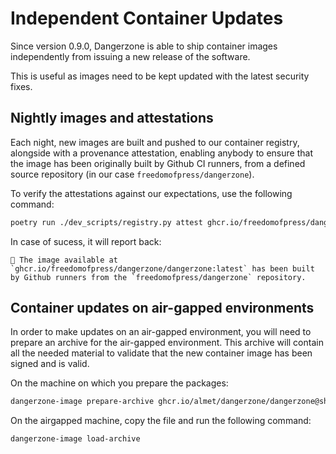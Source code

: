 # Independent Container Updates

Since version 0.9.0, Dangerzone is able to ship container images independently
from issuing a new release of the software.

This is useful as images need to be kept updated with the latest security fixes.

## Nightly images and attestations

Each night, new images are built and pushed to our container registry, alongside
with a provenance attestation, enabling anybody to ensure that the image has
been originally built by Github CI runners, from a defined source repository (in our case `freedomofpress/dangerzone`).

To verify the attestations against our expectations, use the following command:
```bash
poetry run ./dev_scripts/registry.py attest ghcr.io/freedomofpress/dangerzone/dangerzone:latest --repo freedomofpress/dangerzone
```

In case of sucess, it will report back:

```
🎉 The image available at `ghcr.io/freedomofpress/dangerzone/dangerzone:latest` has been built by Github runners from the `freedomofpress/dangerzone` repository.
```

## Container updates on air-gapped environments

In order to make updates on an air-gapped environment, you will need to prepare an archive for the air-gapped environment. This archive will contain all the needed material to validate that the new container image has been signed and is valid.

On the machine on which you prepare the packages:

```bash
dangerzone-image prepare-archive ghcr.io/almet/dangerzone/dangerzone@sha256:fa948726aac29a6ac49f01ec8fbbac18522b35b2491fdf716236a0b3502a2ca7
```

On the airgapped machine, copy the file and run the following command:

```bash
dangerzone-image load-archive 
```